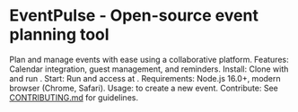 # EventPulse - Open-source event planning tool
Plan and manage events with ease using a collaborative platform.
Features: Calendar integration, guest management, and reminders.
Install: Clone with  and run .
Start: Run  and access at .
Requirements: Node.js 16.0+, modern browser (Chrome, Safari).
Usage:  to create a new event.
Contribute: See [CONTRIBUTING.md](CONTRIBUTING.md) for guidelines.
